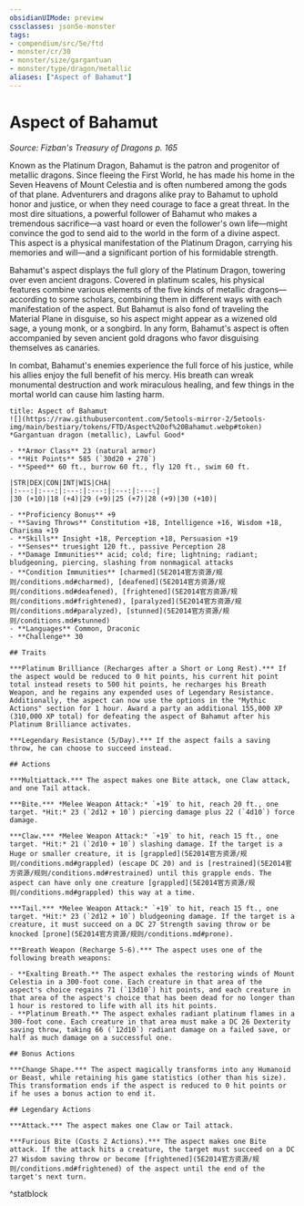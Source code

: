 ```yaml
---
obsidianUIMode: preview
cssclasses: json5e-monster
tags:
- compendium/src/5e/ftd
- monster/cr/30
- monster/size/gargantuan
- monster/type/dragon/metallic
aliases: ["Aspect of Bahamut"]
---
```

# Aspect of Bahamut
*Source: Fizban's Treasury of Dragons p. 165*  

Known as the Platinum Dragon, Bahamut is the patron and progenitor of metallic dragons. Since fleeing the First World, he has made his home in the Seven Heavens of Mount Celestia and is often numbered among the gods of that plane. Adventurers and dragons alike pray to Bahamut to uphold honor and justice, or when they need courage to face a great threat. In the most dire situations, a powerful follower of Bahamut who makes a tremendous sacrifice—a vast hoard or even the follower's own life—might convince the god to send aid to the world in the form of a divine aspect. This aspect is a physical manifestation of the Platinum Dragon, carrying his memories and will—and a significant portion of his formidable strength.

Bahamut's aspect displays the full glory of the Platinum Dragon, towering over even ancient dragons. Covered in platinum scales, his physical features combine various elements of the five kinds of metallic dragons—according to some scholars, combining them in different ways with each manifestation of the aspect. But Bahamut is also fond of traveling the Material Plane in disguise, so his aspect might appear as a wizened old sage, a young monk, or a songbird. In any form, Bahamut's aspect is often accompanied by seven ancient gold dragons who favor disguising themselves as canaries.

In combat, Bahamut's enemies experience the full force of his justice, while his allies enjoy the full benefit of his mercy. His breath can wreak monumental destruction and work miraculous healing, and few things in the mortal world can cause him lasting harm.

```ad-statblock
title: Aspect of Bahamut
![](https://raw.githubusercontent.com/5etools-mirror-2/5etools-img/main/bestiary/tokens/FTD/Aspect%20of%20Bahamut.webp#token)
*Gargantuan dragon (metallic), Lawful Good*

- **Armor Class** 23 (natural armor)
- **Hit Points** 585 (`30d20 + 270`)
- **Speed** 60 ft., burrow 60 ft., fly 120 ft., swim 60 ft.

|STR|DEX|CON|INT|WIS|CHA|
|:---:|:---:|:---:|:---:|:---:|:---:|
|30 (+10)|18 (+4)|29 (+9)|25 (+7)|28 (+9)|30 (+10)|

- **Proficiency Bonus** +9
- **Saving Throws** Constitution +18, Intelligence +16, Wisdom +18, Charisma +19
- **Skills** Insight +18, Perception +18, Persuasion +19
- **Senses** truesight 120 ft., passive Perception 28
- **Damage Immunities** acid; cold; fire; lightning; radiant; bludgeoning, piercing, slashing from nonmagical attacks
- **Condition Immunities** [charmed](5E2014官方资源/规则/conditions.md#charmed), [deafened](5E2014官方资源/规则/conditions.md#deafened), [frightened](5E2014官方资源/规则/conditions.md#frightened), [paralyzed](5E2014官方资源/规则/conditions.md#paralyzed), [stunned](5E2014官方资源/规则/conditions.md#stunned)
- **Languages** Common, Draconic
- **Challenge** 30

## Traits

***Platinum Brilliance (Recharges after a Short or Long Rest).*** If the aspect would be reduced to 0 hit points, his current hit point total instead resets to 500 hit points, he recharges his Breath Weapon, and he regains any expended uses of Legendary Resistance. Additionally, the aspect can now use the options in the "Mythic Actions" section for 1 hour. Award a party an additional 155,000 XP (310,000 XP total) for defeating the aspect of Bahamut after his Platinum Brilliance activates.

***Legendary Resistance (5/Day).*** If the aspect fails a saving throw, he can choose to succeed instead.

## Actions

***Multiattack.*** The aspect makes one Bite attack, one Claw attack, and one Tail attack.

***Bite.*** *Melee Weapon Attack:* `+19` to hit, reach 20 ft., one target. *Hit:* 23 (`2d12 + 10`) piercing damage plus 22 (`4d10`) force damage.

***Claw.*** *Melee Weapon Attack:* `+19` to hit, reach 15 ft., one target. *Hit:* 21 (`2d10 + 10`) slashing damage. If the target is a Huge or smaller creature, it is [grappled](5E2014官方资源/规则/conditions.md#grappled) (escape DC 20) and is [restrained](5E2014官方资源/规则/conditions.md#restrained) until this grapple ends. The aspect can have only one creature [grappled](5E2014官方资源/规则/conditions.md#grappled) this way at a time.

***Tail.*** *Melee Weapon Attack:* `+19` to hit, reach 15 ft., one target. *Hit:* 23 (`2d12 + 10`) bludgeoning damage. If the target is a creature, it must succeed on a DC 27 Strength saving throw or be knocked [prone](5E2014官方资源/规则/conditions.md#prone).

***Breath Weapon (Recharge 5-6).*** The aspect uses one of the following breath weapons:

- **Exalting Breath.** The aspect exhales the restoring winds of Mount Celestia in a 300-foot cone. Each creature in that area of the aspect's choice regains 71 (`13d10`) hit points, and each creature in that area of the aspect's choice that has been dead for no longer than 1 hour is restored to life with all its hit points.  
- **Platinum Breath.** The aspect exhales radiant platinum flames in a 300-foot cone. Each creature in that area must make a DC 26 Dexterity saving throw, taking 66 (`12d10`) radiant damage on a failed save, or half as much damage on a successful one.  

## Bonus Actions

***Change Shape.*** The aspect magically transforms into any Humanoid or Beast, while retaining his game statistics (other than his size). This transformation ends if the aspect is reduced to 0 hit points or if he uses a bonus action to end it.

## Legendary Actions

***Attack.*** The aspect makes one Claw or Tail attack.

***Furious Bite (Costs 2 Actions).*** The aspect makes one Bite attack. If the attack hits a creature, the target must succeed on a DC 27 Wisdom saving throw or become [frightened](5E2014官方资源/规则/conditions.md#frightened) of the aspect until the end of the target's next turn.
```
^statblock